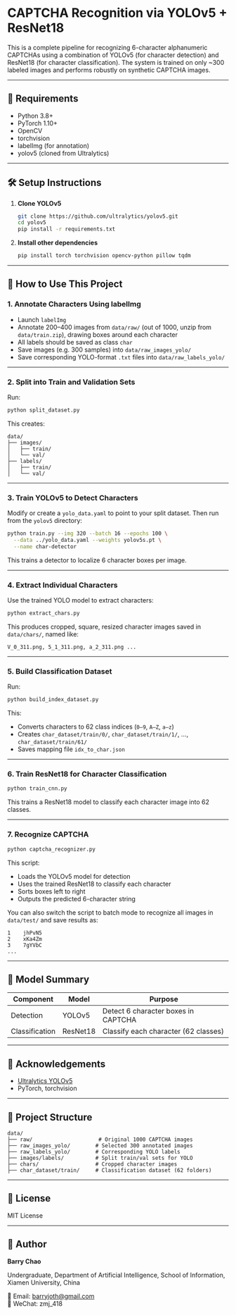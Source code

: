
# CAPTCHA Recognition via YOLOv5 + ResNet18

This is a complete pipeline for recognizing 6-character alphanumeric CAPTCHAs using a combination of YOLOv5 (for character detection) and ResNet18 (for character classification). The system is trained on only ~300 labeled images and performs robustly on synthetic CAPTCHA images.

---

## 🔧 Requirements

- Python 3.8+
- PyTorch 1.10+
- OpenCV
- torchvision
- labelImg (for annotation)
- yolov5 (cloned from Ultralytics)

---

## 🛠️ Setup Instructions

1. **Clone YOLOv5**
   ```bash
   git clone https://github.com/ultralytics/yolov5.git
   cd yolov5
   pip install -r requirements.txt
   ```

2. **Install other dependencies**

   ```bash
   pip install torch torchvision opencv-python pillow tqdm
   ```

---

## 🚀 How to Use This Project

### 1. Annotate Characters Using labelImg

* Launch `labelImg`
* Annotate 200–400 images from `data/raw/` (out of 1000, unzip from `data/train.zip`), drawing boxes around each character
* All labels should be saved as class `char`
* Save images (e.g. 300 samples) into `data/raw_images_yolo/`
* Save corresponding YOLO-format `.txt` files into `data/raw_labels_yolo/`

---

### 2. Split into Train and Validation Sets

Run:

```bash
python split_dataset.py
```

This creates:

```
data/
├── images/
│   ├── train/
│   └── val/
├── labels/
│   ├── train/
│   └── val/
```

---

### 3. Train YOLOv5 to Detect Characters

Modify or create a `yolo_data.yaml` to point to your split dataset. Then run from the `yolov5` directory:

```bash
python train.py --img 320 --batch 16 --epochs 100 \
  --data ../yolo_data.yaml --weights yolov5s.pt \
  --name char-detector
```

This trains a detector to localize 6 character boxes per image.

---

### 4. Extract Individual Characters

Use the trained YOLO model to extract characters:

```bash
python extract_chars.py
```

This produces cropped, square, resized character images saved in `data/chars/`, named like:

```
V_0_311.png, 5_1_311.png, a_2_311.png ...
```

---

### 5. Build Classification Dataset

Run:

```bash
python build_index_dataset.py
```

This:

* Converts characters to 62 class indices (`0–9`, `A–Z`, `a–z`)
* Creates `char_dataset/train/0/`, `char_dataset/train/1/`, ..., `char_dataset/train/61/`
* Saves mapping file `idx_to_char.json`

---

### 6. Train ResNet18 for Character Classification

```bash
python train_cnn.py
```

This trains a ResNet18 model to classify each character image into 62 classes.

---

### 7. Recognize CAPTCHA

```bash
python captcha_recognizer.py
```

This script:

* Loads the YOLOv5 model for detection
* Uses the trained ResNet18 to classify each character
* Sorts boxes left to right
* Outputs the predicted 6-character string

You can also switch the script to batch mode to recognize all images in `data/test/` and save results as:

```
1    jhPvN5
2    xKa4Zm
3    7gYVbC
...
```

---

## 🧠 Model Summary

| Component      | Model    | Purpose                              |
| -------------- | -------- | ------------------------------------ |
| Detection      | YOLOv5   | Detect 6 character boxes in CAPTCHA  |
| Classification | ResNet18 | Classify each character (62 classes) |

---

## 📝 Acknowledgements

* [Ultralytics YOLOv5](https://github.com/ultralytics/yolov5)
* PyTorch, torchvision

---

## 📂 Project Structure

```
data/
├── raw/                     # Original 1000 CAPTCHA images
├── raw_images_yolo/        # Selected 300 annotated images
├── raw_labels_yolo/        # Corresponding YOLO labels
├── images/labels/          # Split train/val sets for YOLO
├── chars/                  # Cropped character images
├── char_dataset/train/     # Classification dataset (62 folders)
```

---

## 📢 License

MIT License

---

## 👤 Author

**Barry Chao**  

Undergraduate, Department of Artificial Intelligence, School of Information, Xiamen University, China

📧 Email: barryjoth@gmail.com  
💬 WeChat: zmj_418

